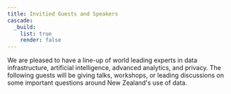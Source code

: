 ```yaml
---
title: Invitied Guests and Speakers
cascade:
  _build:
    list: true
    render: false
---
```


We are pleased to have a line-up of world leading experts in data infrastructure, artificial intelligence, advanced analytics, and privacy. The following guests will be giving talks, workshops, or leading discussions on some important questions around New Zealand's use of data.
